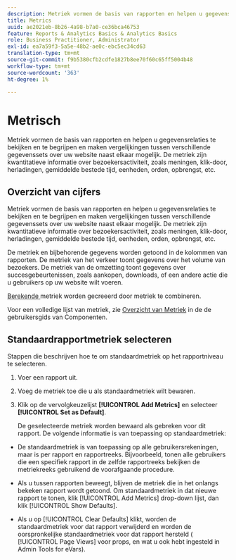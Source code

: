 ```yaml
---
description: Metriek vormen de basis van rapporten en helpen u gegevensrelaties te bekijken en te begrijpen en maken vergelijkingen tussen verschillende gegevenssets over uw website naast elkaar mogelijk. De metriek zijn kwantitatieve informatie over bezoekersactiviteit, zoals meningen, klik-door, herladingen, gemiddelde bestede tijd, eenheden, orden, opbrengst, etc.
title: Metrics
uuid: ae2021eb-8b26-4a98-b7a0-ce36bca46753
feature: Reports & Analytics Basics & Analytics Basics
role: Business Practitioner, Administrator
exl-id: ea7a59f3-5a5e-48b2-ae0c-ebc5ec34cd63
translation-type: tm+mt
source-git-commit: f9b5380cfb2cdfe1827b8ee70f60c65ff5004b48
workflow-type: tm+mt
source-wordcount: '363'
ht-degree: 1%

---
```


# Metrisch

Metriek vormen de basis van rapporten en helpen u gegevensrelaties te bekijken en te begrijpen en maken vergelijkingen tussen verschillende gegevenssets over uw website naast elkaar mogelijk. De metriek zijn kwantitatieve informatie over bezoekersactiviteit, zoals meningen, klik-door, herladingen, gemiddelde bestede tijd, eenheden, orden, opbrengst, etc.

## Overzicht van cijfers

Metriek vormen de basis van rapporten en helpen u gegevensrelaties te bekijken en te begrijpen en maken vergelijkingen tussen verschillende gegevenssets over uw website naast elkaar mogelijk. De metriek zijn kwantitatieve informatie over bezoekersactiviteit, zoals meningen, klik-door, herladingen, gemiddelde bestede tijd, eenheden, orden, opbrengst, etc.

De metriek en bijbehorende gegevens worden getoond in de kolommen van rapporten. De metriek van het verkeer toont gegevens over het volume van bezoekers. De metriek van de omzetting toont gegevens over succesgebeurtenissen, zoals aankopen, downloads, of een andere actie die u gebruikers op uw website wilt voeren.

[Berekende ](/help/components/c-calcmetrics/cm-overview.md) metriek worden gecreeerd door metriek te combineren.

Voor een volledige lijst van metriek, zie [Overzicht van Metriek](/help/components/metrics/overview.md) in de de gebruikersgids van Componenten.

## Standaardrapportmetriek selecteren

Stappen die beschrijven hoe te om standaardmetriek op het rapportniveau te selecteren.

<!-- 

t_metrics_set_default.xml

 -->

1. Voer een rapport uit.
1. Voeg de metriek toe die u als standaardmetriek wilt bewaren.
1. Klik op de vervolgkeuzelijst **[!UICONTROL Add Metrics]** en selecteer **[!UICONTROL Set as Default]**.

   De geselecteerde metriek worden bewaard als gebreken voor dit rapport. De volgende informatie is van toepassing op standaardmetriek:

* De standaardmetriek is van toepassing op alle gebruikersrekeningen, maar is per rapport en rapportreeks. Bijvoorbeeld, tonen alle gebruikers die een specifiek rapport in de zelfde rapportreeks bekijken de metriekreeks gebruikend de voorafgaande procedure.
* Als u tussen rapporten beweegt, blijven de metriek die in het onlangs bekeken rapport wordt getoond. Om standaardmetriek in dat nieuwe rapport te tonen, klik [!UICONTROL Add Metrics] drop-down lijst, dan klik [!UICONTROL Show Defaults].

* Als u op [!UICONTROL Clear Defaults] klikt, worden de standaardmetriek voor dat rapport verwijderd en worden de oorspronkelijke standaardmetriek voor dat rapport hersteld ( [!UICONTROL Page Views] voor props, en wat u ook hebt ingesteld in Admin Tools for eVars).
